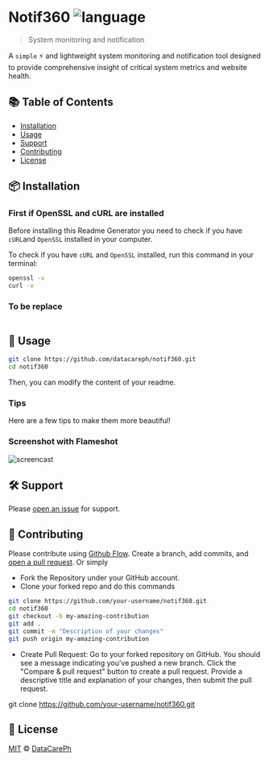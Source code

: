 # Notif360 ![language](https://img.shields.io/badge/language-bash-green.svg)

> System monitoring and notification

A `simple` :zap: and lightweight system monitoring and notification tool designed to provide comprehensive insight of critical system metrics and website health.

## :books: Table of Contents

- [Installation](#package-installation)
- [Usage](#rocket-usage)
- [Support](#hammer_and_wrench-support)
- [Contributing](#memo-contributing)
- [License](#scroll-license)

## :package: Installation

### First if OpenSSL and cURL are installed

Before installing this Readme Generator you need to check if you have `cURL`and `OpenSSL` installed in your computer.

To check if you have `cURL` and `OpenSSL` installed, run this command in your terminal:

```sh
openssl -v
curl -v
```

### To be replace

```sh

```

## :rocket: Usage

```sh
git clone https://github.com/datacareph/notif360.git
cd notif360
```

Then, you can modify the content of your readme.


### Tips

Here are a few tips to make them more beautiful!

### Screenshot with Flameshot

![screencast](https://imgur.com/CeueuNB.png)

## :hammer_and_wrench: Support

Please [open an issue](https://github.com/datacareph/notif360/issues/new) for support.

## :memo: Contributing

Please contribute using [Github Flow](https://guides.github.com/introduction/flow/). Create a branch, add commits, and [open a pull request](https://github.com/datacareph/notif360/compare/). Or simply
-  Fork the Repository under your GitHub account.
-  Clone your forked repo and do this commands
```sh
git clone https://github.com/your-username/notif360.git
cd notif360
git checkout -b my-amazing-contribution
git add .
git commit -m "Description of your changes"
git push origin my-amazing-contribution
```
- Create Pull Request: Go to your forked repository on GitHub. You should see a message indicating you've pushed a new branch. Click the "Compare & pull request" button to create a pull request. Provide a descriptive title and explanation of your changes, then submit the pull request.

git clone https://github.com/your-username/notif360.git

## :scroll: License

[MIT](LICENSE) © [DataCarePh](https://github.com/datacareph/)
